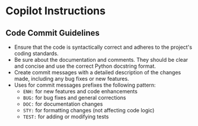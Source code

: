 # Copilot Instructions

## Code Commit Guidelines
- Ensure that the code is syntactically correct and adheres to the project's coding standards.
- Be sure about the documentation and comments. They should be clear and concise and use the correct Python docstring format.
- Create commit messages with a detailed description of the changes made, including any bug fixes or new features.
- Uses for commit messages prefixes the following pattern:
  - `ENH:` for new features and code enhancements
  - `BUG:` for bug fixes and general corrections
  - `DOC:` for documentation changes
  - `STY:` for formatting changes (not affecting code logic)
  - `TEST:` for adding or modifying tests